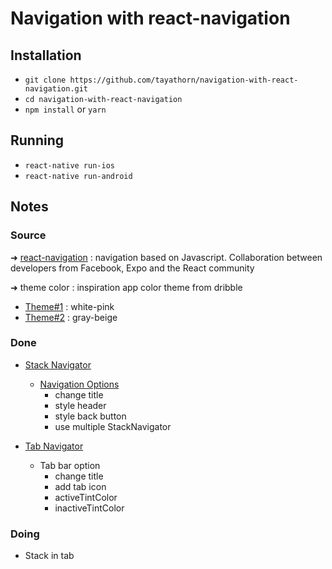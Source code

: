 # Navigation with react-navigation

## Installation
- `git clone https://github.com/tayathorn/navigation-with-react-navigation.git`
- `cd navigation-with-react-navigation`
- `npm install` or `yarn`

## Running

- `react-native run-ios`
- `react-native run-android`

## Notes
### Source
➜ [react-navigation](https://reactnavigation.org) : navigation based on Javascript. Collaboration between developers from Facebook, Expo and the React community

➜ theme color : inspiration app color theme from dribble
* [Theme#1](https://dribbble.com/shots/2995715-Music-Player-App-CLIK) : white-pink
* [Theme#2](https://dribbble.com/shots/3283448-Music-App) : gray-beige

### Done
* [Stack Navigator](https://reactnavigation.org/docs/navigators/stack)
   * [Navigation Options](https://reactnavigation.org/docs/navigators/navigation-options)
      * change title
      * style header
      * style back button
      * use multiple StackNavigator

* [Tab Navigator](https://reactnavigation.org/docs/navigators/tab)
	* Tab bar option
		* change title
		* add tab icon
		* activeTintColor
		* inactiveTintColor

### Doing
* Stack in tab